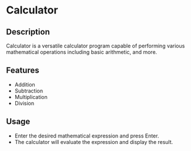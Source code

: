# Calculator

## Description
Calculator is a versatile calculator program capable of performing various mathematical operations including basic arithmetic, and more.

## Features
- Addition
- Subtraction
- Multiplication
- Division

## Usage
- Enter the desired mathematical expression and press Enter.
- The calculator will evaluate the expression and display the result.

